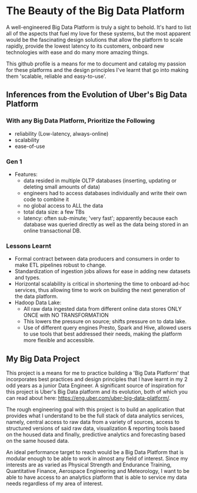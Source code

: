 # The Beauty of the Big Data Platform
A well-engineered Big Data Platform is truly a sight to behold. It's hard to list all of the aspects that fuel my love for these systems, but the most apparent would be the fascinating design solutions that allow the platform to scale rapidly, provide the lowest latency to its customers, onboard new technologies with ease and do many more amazing things.

This github profile is a means for me to document and catalog my passion for these platforms and the design principles I've learnt that go into making them 'scalable, reliable and easy-to-use'. 

## Inferences from the Evolution of Uber's Big Data Platform

### With any Big Data Platform, Prioritize the Following
- reliability (Low-latency, always-online)
- scalability
- ease-of-use
	
### Gen 1
* Features:
  * data resided in multiple OLTP databases (inserting, updating or deleting small amounts of data)
  * engineers had to access databases individually and write their own code to combine it
  * no global access to ALL the data
  * total data size: a few TBs
  * latency: often sub-minute; 'very fast'; apparently because each database was queried directly as well as the data being stored in an online transactional DB.
		

### Lessons Learnt
- Formal contract between data producers and consumers in order to make ETL pipelines robust to change.
- Standardization of ingestion jobs allows for ease in adding new datasets and types.
- Horizontal scalability is critical in shortening the time to onboard ad-hoc services, thus allowing time to work on building the next generation of the data platform.
- Hadoop Data Lake:
	- All raw data ingested data from different online data stores ONLY ONCE with NO TRANSFORMATION
	- This lowers the pressure on source; shifts pressure on to data lake.
	- Use of different query engines Presto, Spark and Hive, allowed users to use tools that best addressed their needs, making the platform more flexible and accessible.
	

## My Big Data Project
This project is a means for me to practice building a 'Big Data Platform' that incorporates best practices and design principles that I have learnt in my 2 odd years as a junior Data Engineer. A significant source of inspiration for this project is Uber's Big Data platform and its evolution, both of which you can read about here: https://eng.uber.com/uber-big-data-platform/.

The rough engineering goal with this project is to build an application that provides what I understand to be the full stack of data analytics services, namely, central access to raw data from a variety of sources, access to structured versions of said raw data, visualization & reporting tools based on the housed data and finally, predictive analytics and forecasting based on the same housed data.

An ideal performance target to reach would be a Big Data Platform that is modular enough to be able to work in almost any field of interest. Since my interests are as varied as Physical Strength and Endurance Training, Quantitative Finance, Aerospace Engineering and Meteorology, I want to be able to have access to an analytics platform that is able to service my data needs regardless of my area of interest.

<!---
- 👋 Hi, I’m @pranavathreya
- 👀 I’m interested in Quantitative & Computational Finance, Machine Learning & Software Engineering.
- 🌱 I’m currently studying the book "Hands-On Machine Learning with Scikit-Learn, Keras and TensorFlow".
- 💞️ I’m looking to collaborate at any level on projects involving Big Data, Quantitative & Computational Finance, and ML.
- 📫 You can reach me at pranavsubbu@gmail.com.
--->
<!---
pranavathreya/pranavathreya is a ✨ special ✨ repository because its `README.md` (this file) appears on your GitHub profile.
You can click the Preview link to take a look at your changes.
--->
